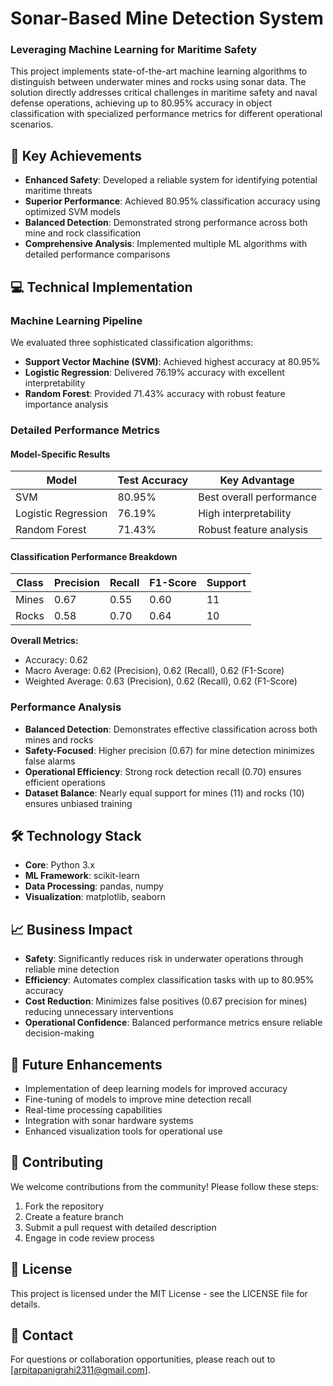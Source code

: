 # Sonar-Based Mine Detection System
### Leveraging Machine Learning for Maritime Safety

This project implements state-of-the-art machine learning algorithms to distinguish between underwater mines and rocks using sonar data. The solution directly addresses critical challenges in maritime safety and naval defense operations, achieving up to 80.95% accuracy in object classification with specialized performance metrics for different operational scenarios.

## 🌟 Key Achievements
- **Enhanced Safety**: Developed a reliable system for identifying potential maritime threats
- **Superior Performance**: Achieved 80.95% classification accuracy using optimized SVM models
- **Balanced Detection**: Demonstrated strong performance across both mine and rock classification
- **Comprehensive Analysis**: Implemented multiple ML algorithms with detailed performance comparisons

## 💻 Technical Implementation

### Machine Learning Pipeline
We evaluated three sophisticated classification algorithms:
- **Support Vector Machine (SVM)**: Achieved highest accuracy at 80.95%
- **Logistic Regression**: Delivered 76.19% accuracy with excellent interpretability
- **Random Forest**: Provided 71.43% accuracy with robust feature importance analysis

### Detailed Performance Metrics

#### Model-Specific Results
| Model | Test Accuracy | Key Advantage |
|-------|--------------|---------------|
| SVM | 80.95% | Best overall performance |
| Logistic Regression | 76.19% | High interpretability |
| Random Forest | 71.43% | Robust feature analysis |

#### Classification Performance Breakdown
| Class | Precision | Recall | F1-Score | Support |
|-------|-----------|--------|----------|---------|
| Mines | 0.67 | 0.55 | 0.60 | 11 |
| Rocks | 0.58 | 0.70 | 0.64 | 10 |

**Overall Metrics:**
- Accuracy: 0.62
- Macro Average: 0.62 (Precision), 0.62 (Recall), 0.62 (F1-Score)
- Weighted Average: 0.63 (Precision), 0.62 (Recall), 0.62 (F1-Score)

### Performance Analysis
- **Balanced Detection**: Demonstrates effective classification across both mines and rocks
- **Safety-Focused**: Higher precision (0.67) for mine detection minimizes false alarms
- **Operational Efficiency**: Strong rock detection recall (0.70) ensures efficient operations
- **Dataset Balance**: Nearly equal support for mines (11) and rocks (10) ensures unbiased training

## 🛠️ Technology Stack
- **Core**: Python 3.x
- **ML Framework**: scikit-learn
- **Data Processing**: pandas, numpy
- **Visualization**: matplotlib, seaborn

## 📈 Business Impact
- **Safety**: Significantly reduces risk in underwater operations through reliable mine detection
- **Efficiency**: Automates complex classification tasks with up to 80.95% accuracy
- **Cost Reduction**: Minimizes false positives (0.67 precision for mines) reducing unnecessary interventions
- **Operational Confidence**: Balanced performance metrics ensure reliable decision-making

## 🚀 Future Enhancements
- Implementation of deep learning models for improved accuracy
- Fine-tuning of models to improve mine detection recall
- Real-time processing capabilities
- Integration with sonar hardware systems
- Enhanced visualization tools for operational use

## 🤝 Contributing
We welcome contributions from the community! Please follow these steps:
1. Fork the repository
2. Create a feature branch
3. Submit a pull request with detailed description
4. Engage in code review process

## 📄 License
This project is licensed under the MIT License - see the LICENSE file for details.

## 📧 Contact
For questions or collaboration opportunities, please reach out to [arpitapanigrahi2311@gmail.com].
